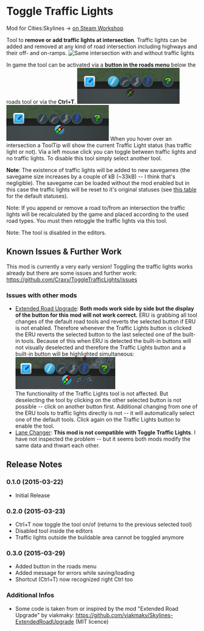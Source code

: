 Toggle Traffic Lights
=====================
Mod for Cities:Skylines
-> [on Steam Workshop](http://steamcommunity.com/sharedfiles/filedetails/?id=411833858)

Tool to **remove or add traffic lights at intersection**. Traffic lights can be added and removed at any kind of road intersection including highways and their off- and on-ramps.
![Same intersection with and without traffic lights](./docs/files/img/TrafficLightsVsNoTrafficLights.png)

In game the tool can be activated via a **button in the roads menu** below the roads tool or via the **Ctrl+T**.
![Deactivated button in the roads menu](./docs/files/img/Button_Deactivated.png)![Activated button in the roads menu](./docs/files/img/Button_Activated.png)
When you hover over an intersection a ToolTip will show the current Traffic Light status (has traffic light or not). Via a left mouse click you can toggle between traffic lights and no traffic lights. To disable this tool simply select another tool.


**Note**: The existence of traffic lights will be added to new savegames (the savegame size increases by a couple of kB (~33kB) -- I think that's negligible). The savegame can be loaded without the mod enabled but in this case the traffic lights will be reset to it's original statuses (see [this table](https://www.reddit.com/r/CitiesSkylines/comments/2zp61z/i_made_a_table_chart_of_which_intersections/) for the default statuses).

Note: If you append or remove a road to/from an intersection the traffic lights will be recalculated by the game and placed according to the used road types. You must then retoggle the traffic lights via this tool.

Note: The tool is disabled in the editors.

## Known Issues & Further Work
This mod is currently a very early version! Toggling the traffic lights works already but there are some issues and further work: https://github.com/Craxy/ToggleTrafficLights/issues

### Issues with other mods
* [Extended Road Upgrade](https://steamcommunity.com/sharedfiles/filedetails/?id=408209297): **Both mods work side by side but the display of the button for this mod will not work correct.** ERU is grabbing all tool changes of the default road tools and reverts the selected button if ERU is not enabled. Therefore whenever the Traffic Lights button is clicked the ERU reverts the selected button to the last selected one of the built-in tools. Because of this when ERU is detected the built-in buttons will not visually deselected and therefore the Traffic Lights button and a built-in button will be highlighted simultaneous:  
![Deactivated button in the roads menu](./docs/files/img/Button_ActivatedWithERU.png)  
The functionality of the Traffic Lights tool is not affected. But deselecting the tool by clicking on the other selected button is not possible -- click on another button first. Additional changing from one of the ERU tools to traffic lights directly is not -- it will automatically select one of the default tools. Click again on the Traffic Lights button to enable the tool.
 * [Lane Changer](https://steamcommunity.com/sharedfiles/filedetails/?id=412101021): **This mod is not compatible with Toggle Traffic Lights**. I have not inspected the problem -- but it seems both mods modify the same data and thwart each other.



## Release Notes
### 0.1.0 (2015-03-22)
* Initial Release

### 0.2.0 (2015-03-23)
* Ctrl+T now toggle the tool on/of (returns to the previous selected tool)
* Disabled tool inside the editors
* Traffic lights outside the buildable area cannot be toggled anymore

### 0.3.0 (2015-03-29)
* Added button in the roads menu
* Added message for errors while saving/loading
* Shortcut (Ctrl+T) now recognized right Ctrl too



### Additional Infos
* Some code is taken from or inspired by the mod "Extended Road Upgrade" by viakmaky: https://github.com/viakmaky/Skylines-ExtendedRoadUpgrade (MIT licence)
